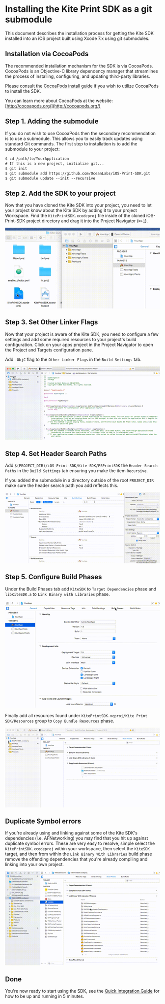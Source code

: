 Installing the Kite Print SDK as a git submodule
==============

This document describes the installation process for getting the Kite SDK installed into an iOS project built using Xcode 7.x using git submodules.

Installation via CocoaPods
--------
The recommended installation mechanism for the SDK is via CocoaPods. CocoaPods is an Objective-C library dependency manager that streamlines the process of installing, configuring, and updating third-party libraries.

Please consult the [CocoaPods install guide](https://github.com/OceanLabs/iOS-Print-SDK#cocoapods) if you wish to utilize CocoaPods to install the SDK.

You can learn more about CocoaPods at the website: [http://cocoapods.org/](http://cocoapods.org/)


Step 1. Adding the submodule
-----------
If you do not wish to use CocoaPods then the secondary recommendation is to use a submodule. This allows you to easily track updates using standard Git commands. The first step to installation is to add the submodule to your project:

```
$ cd /path/to/YourApplication
# If this is a new project, initialize git...
$ git init
$ git submodule add https://github.com/OceanLabs/iOS-Print-SDK.git
$ git submodule update --init --recursive
```

Step 2. Add the SDK to your project
-----------
Now that you have cloned the Kite SDK into your project, you need to let your project know about the Kite SDK by adding it to your project Workspace. Find the `KitePrintSDK.xcodeproj` file inside of the cloned iOS-Print-SDK project directory and drag it into the Project Navigator (`⌘+1`).

![Add Project Dependency](add_dependency.gif)

Step 3. Set Other Linker Flags
-----------

Now that your project is aware of the Kite SDK, you need to configure a few settings and add some required resources to your project's build configuration. Click on your apps project in the Project Navigator to open the Project and Targets configuration pane. 

Add `-ObjC` flag to the `Other Linker Flags` in the `Build Settings` tab.

![Add Other Linker Flags](linker_flags.gif)

Step 4. Set Header Search Paths
-----------

Add `$(PROJECT_DIR)/iOS-Print-SDK/Kite-SDK/PSPrintSDK` the `Header Search Paths` in the `Build Settings` tab ensuring you make the item `Recursive`. 

If you added the submodule in a directory outside of the root `PROJECT_DIR` make sure the header search path you add reflects this.

![Add Header Search Paths](header_search_paths.gif)

Step 5. Configure Build Phases
-----------
Under the Build Phases tab add `KiteSDK` to `Target Dependencies` phase and `libKiteSDK.a` to `Link Binary with Libraries` phase.

![Add Header Search Paths](build_phases.gif)

Finally add all resources found under `KitePrintSDK.xcproj/Kite Print SDK/Resources` group to `Copy Bundle Resources` phase.

![Add Resources](assets.gif)

Duplicate Symbol errors
-----------
If you're already using and linking against some of the Kite SDK's dependencies (i.e. AFNetworking) you may find that you hit up against duplicate symbol errors. These are very easy to resolve, simple select the `KitePrintSDK.xcodeproj` within your workspace, then select the `KiteSDK` target, and then from within the `Link Binary With Libraries` build phase remove the offending dependencies that you're already compiling and linking into your own project.

![Add Resources](duplicate_symbols.gif)

Done
-----------

You're now ready to start using the SDK, see the [Quick Integration Guide](https://github.com/OceanLabs/iOS-Print-SDK#quick-integration) for how to be up and running in 5 minutes.